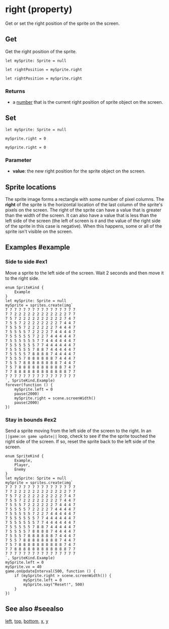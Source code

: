 # right (property)

Get or set the right position of the sprite on the screen.

## Get

Get the right position of the sprite.

```block
let mySprite: Sprite = null

let rightPosition = mySprite.right
```

```typescript-ignore
let rightPosition = mySprite.right
```

### Returns

* a [number](/types/number) that is the current right position of sprite object on the screen.

## Set

```block
let mySprite: Sprite = null

mySprite.right = 0
```

```typescript-ignore
mySprite.right = 0
```

### Parameter

* **value**: the new right position for the sprite object on the screen.

## Sprite locations

The sprite image forms a rectangle with some number of pixel columns. The **right** of the sprite is the horizontal location of the last column of the sprite's pixels on the screen. The right of the sprite can have a value that is greater than the width of the screen. It can also have a value that is less than the left side of the screen (the left of screen is `0` and the value of the right side of the sprite in this case is negative). When this happens, some or all of the sprite isn't visible on the screen.

## Examples #example

### Side to side #ex1

Move a sprite to the left side of the screen. Wait 2 seconds and then move it to the right side.

```blocks
enum SpriteKind {
    Example
}
let mySprite: Sprite = null
mySprite = sprites.create(img`
7 7 7 7 7 7 7 7 7 7 7 7 7 7 7 7 
7 7 2 2 2 2 2 2 2 2 2 2 2 2 7 7 
7 5 7 2 2 2 2 2 2 2 2 2 2 7 4 7 
7 5 5 7 2 2 2 2 2 2 2 2 7 4 4 7 
7 5 5 5 7 2 2 2 2 2 2 7 4 4 4 7 
7 5 5 5 5 7 2 2 2 2 7 4 4 4 4 7 
7 5 5 5 5 5 7 2 2 7 4 4 4 4 4 7 
7 5 5 5 5 5 5 7 7 4 4 4 4 4 4 7 
7 5 5 5 5 5 5 7 7 4 4 4 4 4 4 7 
7 5 5 5 5 5 7 8 8 7 4 4 4 4 4 7 
7 5 5 5 5 7 8 8 8 8 7 4 4 4 4 7 
7 5 5 5 7 8 8 8 8 8 8 7 4 4 4 7 
7 5 5 7 8 8 8 8 8 8 8 8 7 4 4 7 
7 5 7 8 8 8 8 8 8 8 8 8 8 7 4 7 
7 7 8 8 8 8 8 8 8 8 8 8 8 8 7 7 
7 7 7 7 7 7 7 7 7 7 7 7 7 7 7 7 
`, SpriteKind.Example)
forever(function () {
    mySprite.left = 0
    pause(2000)
    mySprite.right = scene.screenWidth()
    pause(2000)
})
```

### Stay in bounds #ex2

Send a sprite moving from the left side of the screen to the right. In an ``||game:on game update||`` loop, check to see if the the sprite touched the right side of the screen. If so, reset the sprite back to the left side of the screen.

```blocks
enum SpriteKind {
    Example,
    Player,
    Enemy
}
let mySprite: Sprite = null
mySprite = sprites.create(img`
7 7 7 7 7 7 7 7 7 7 7 7 7 7 7 7 
7 7 2 2 2 2 2 2 2 2 2 2 2 2 7 7 
7 5 7 2 2 2 2 2 2 2 2 2 2 7 4 7 
7 5 5 7 2 2 2 2 2 2 2 2 7 4 4 7 
7 5 5 5 7 2 2 2 2 2 2 7 4 4 4 7 
7 5 5 5 5 7 2 2 2 2 7 4 4 4 4 7 
7 5 5 5 5 5 7 2 2 7 4 4 4 4 4 7 
7 5 5 5 5 5 5 7 7 4 4 4 4 4 4 7 
7 5 5 5 5 5 5 7 7 4 4 4 4 4 4 7 
7 5 5 5 5 5 7 8 8 7 4 4 4 4 4 7 
7 5 5 5 5 7 8 8 8 8 7 4 4 4 4 7 
7 5 5 5 7 8 8 8 8 8 8 7 4 4 4 7 
7 5 5 7 8 8 8 8 8 8 8 8 7 4 4 7 
7 5 7 8 8 8 8 8 8 8 8 8 8 7 4 7 
7 7 8 8 8 8 8 8 8 8 8 8 8 8 7 7 
7 7 7 7 7 7 7 7 7 7 7 7 7 7 7 7 
`, SpriteKind.Example)
mySprite.left = 0
mySprite.vx = 40
game.onUpdateInterval(500, function () {
    if (mySprite.right > scene.screenWidth()) {
        mySprite.left = 0
        mySprite.say("Reset!", 500)
    }
})
```
## See also #seealso

[left](/reference/sprites/sprite/left),
[top](/reference/sprites/sprite/top),
[bottom](/reference/sprites/sprite/bottom),
[x](/reference/sprites/sprite/x),
[y](/reference/sprites/sprite/y)

